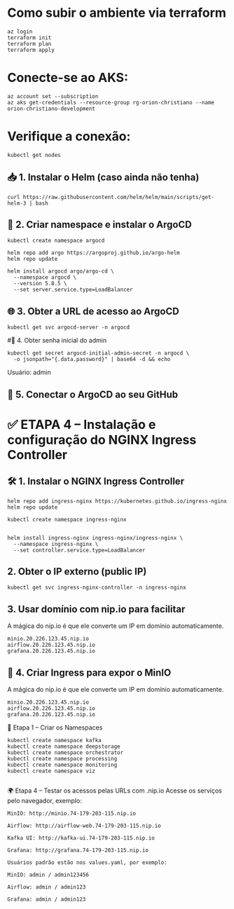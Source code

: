 # Como subir o ambiente via terraform

```console
az login
terraform init
terraform plan
terraform apply
```

# Conecte-se ao AKS:
```console
az account set --subscription 
az aks get-credentials --resource-group rg-orion-christiano --name orion-christiano-development
```

# Verifique a conexão:
```console
kubectl get nodes
```

## 📥 1. Instalar o Helm (caso ainda não tenha)
```console
curl https://raw.githubusercontent.com/helm/helm/main/scripts/get-helm-3 | bash
```

## 📁 2. Criar namespace e instalar o ArgoCD
```console
kubectl create namespace argocd

helm repo add argo https://argoproj.github.io/argo-helm
helm repo update

helm install argocd argo/argo-cd \
  --namespace argocd \
  --version 5.8.5 \
  --set server.service.type=LoadBalancer
```

## 🌐 3. Obter a URL de acesso ao ArgoCD
```console
kubectl get svc argocd-server -n argocd
```

#🔐 4. Obter senha inicial do admin
```console
kubectl get secret argocd-initial-admin-secret -n argocd \
  -o jsonpath="{.data.password}" | base64 -d && echo

```
Usuário: admin



## 🔗 5. Conectar o ArgoCD ao seu GitHub


##


# ✅ ETAPA 4 – Instalação e configuração do NGINX Ingress Controller
## 🛠️ 1. Instalar o NGINX Ingress Controller

```console
helm repo add ingress-nginx https://kubernetes.github.io/ingress-nginx
helm repo update

kubectl create namespace ingress-nginx


helm install ingress-nginx ingress-nginx/ingress-nginx \
  --namespace ingress-nginx \
  --set controller.service.type=LoadBalancer

```

## 2. Obter o IP externo (public IP)
```console
kubectl get svc ingress-nginx-controller -n ingress-nginx

```

## 3. Usar domínio com nip.io para facilitar
A mágica do nip.io é que ele converte um IP em domínio automaticamente.
```console
minio.20.226.123.45.nip.io
airflow.20.226.123.45.nip.io
grafana.20.226.123.45.nip.io

```

## 📄 4. Criar Ingress para expor o MinIO
A mágica do nip.io é que ele converte um IP em domínio automaticamente.
```console
minio.20.226.123.45.nip.io
airflow.20.226.123.45.nip.io
grafana.20.226.123.45.nip.io

```


🧱 Etapa 1 – Criar os Namespaces

```console
kubectl create namespace kafka
kubectl create namespace deepstorage
kubectl create namespace orchestrator
kubectl create namespace processing
kubectl create namespace monitoring
kubectl create namespace viz


```



🌍 Etapa 4 – Testar os acessos pelas URLs com .nip.io
Acesse os serviços pelo navegador, exemplo:
```console
MinIO: http://minio.74-179-203-115.nip.io

Airflow: http://airflow-web.74-179-203-115.nip.io

Kafka UI: http://kafka-ui.74-179-203-115.nip.io

Grafana: http://grafana.74-179-203-115.nip.io

Usuários padrão estão nos values.yaml, por exemplo:

MinIO: admin / admin123456

Airflow: admin / admin123

Grafana: admin / admin123

```